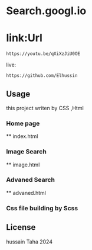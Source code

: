# Search.googl.io
# link:Url
```
https://youtu.be/qXiXzJiU0OE
```
live:
```
https://github.com/Elhussin
```
## Usage
this project writen by CSS ,Html

### Home page
** index.html
### Image Search
** image.html

### Advaned Search
** advaned.html

### Css file building by Scss


## License
hussain Taha 2024